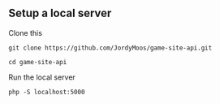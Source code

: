 ## Setup a local server

Clone this
```
git clone https://github.com/JordyMoos/game-site-api.git
```
```
cd game-site-api
```

Run the local server

```
php -S localhost:5000
```
